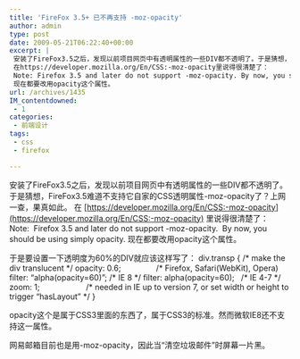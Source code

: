 ```yaml
---
title: 'FireFox 3.5+ 已不再支持 -moz-opacity'
author: admin
type: post
date: 2009-05-21T06:22:40+00:00
excerpt: |
 安装了FireFox3.5之后，发现以前项目网页中有透明属性的一些DIV都不透明了。于是猜想，FireFox3.5难道不支持它自家的CSS透明属性-moz-opacity了？上网一查，果真如此。
 在https://developer.mozilla.org/En/CSS:-moz-opacity里说得很清楚了：
 Note: Firefox 3.5 and later do not support -moz-opacity. By now, you should be using simply opacity.
 现在都要改用opacity这个属性。
url: /archives/1435
IM_contentdowned:
 - 1
categories:
 - 前端设计
tags:
 - css
 - firefox

---
```

安装了FireFox3.5之后，发现以前项目网页中有透明属性的一些DIV都不透明了。于是猜想，FireFox3.5难道不支持它自家的CSS透明属性-moz-opacity了？上网一查，果真如此。
在 [https://developer.mozilla.org/En/CSS:-moz-opacity](https://developer.mozilla.org/En/CSS:-moz-opacity) 里说得很清楚了：
Note:  Firefox 3.5 and later do not support -moz-opacity.  By now, you should be using simply opacity.
现在都要改用opacity这个属性。

于是要设置一下透明度为60%的DIV就应该这样写了：
div.transp { /\* make the div translucent \*/
opacity: 0.6;                /* Firefox, Safari(WebKit), Opera)
filter: “alpha(opacity=60)”; /\* IE 8 \*/
filter: alpha(opacity=60);   /\* IE 4-7 \*/
zoom: 1;                     /\* needed in IE up to version 7, or set width or height to trigger “hasLayout” \*/
}

opacity这个是属于CSS3里面的东西了，属于CSS3的标准。然而微软IE8还不支持这一属性。

网易邮箱目前也是用-moz-opacity，因此当“清空垃圾邮件”时屏幕一片黑。